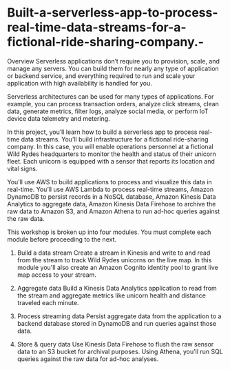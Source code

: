 # Built-a-serverless-app-to-process-real-time-data-streams-for-a-fictional-ride-sharing-company.-

Overview
Serverless applications don’t require you to provision, scale, and manage any servers. You can build them for nearly any type of application or backend service, and everything required to run and scale your application with high availability is handled for you.

Serverless architectures can be used for many types of applications. For example, you can process transaction orders, analyze click streams, clean data, generate metrics, filter logs, analyze social media, or perform IoT device data telemetry and metering.

In this project, you’ll learn how to build a serverless app to process real-time data streams. You’ll build infrastructure for a fictional ride-sharing company. In this case, you will enable operations personnel at a fictional Wild Rydes headquarters to monitor the health and status of their unicorn fleet. Each unicorn is equipped with a sensor that reports its location and vital signs.

You’ll use AWS to build applications to process and visualize this data in real-time. You’ll use AWS Lambda to process real-time streams, Amazon DynamoDB to persist records in a NoSQL database, Amazon Kinesis Data Analytics to aggregate data, Amazon Kinesis Data Firehose to archive the raw data to Amazon S3, and Amazon Athena to run ad-hoc queries against the raw data.

This workshop is broken up into four modules. You must complete each module before proceeding to the next.

1. Build a data stream
    Create a stream in Kinesis and write to and read from the stream to track
    Wild Rydes unicorns on the live map. In this module you'll also create an
    Amazon Cognito identity pool to grant live map access to your stream.

2. Aggregate data
    Build a Kinesis Data Analytics application to read from the stream and
    aggregate metrics like unicorn health and distance traveled each minute.

3. Process streaming data
    Persist aggregate data from the application to a backend database stored
    in DynamoDB and run queries against those data.

4. Store & query data
    Use Kinesis Data Firehose to flush the raw sensor data to an S3 bucket
    for archival purposes. Using Athena, you'll run SQL queries against the
    raw data for ad-hoc analyses.
